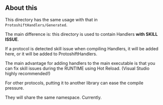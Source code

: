## About this

This directory has the same usage with that in `ProtoshiftHandlers/Generated`.

The main difference is: this directory is used to contain Handlers **with SKILL ISSUE**.

If a protocol is detected skill issue when compiling Handlers, it will be added here, or it will be added to ProtoshiftHandlers.  

The main advantage for adding handlers to the main executable is that you can fix skill issues during the RUNTIME using Hot Reload. (Visual Studio highly recommended!)

For other protocols, putting it to another library can ease the compile pressure.

They will share the same namespace. Currently.